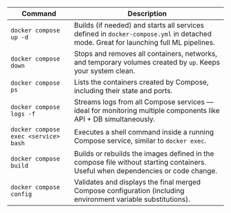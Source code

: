 | Command                              | Description                                                                                                                         |
| ------------------------------------ | ----------------------------------------------------------------------------------------------------------------------------------- |
| `docker compose up -d`               | Builds (if needed) and starts all services defined in `docker-compose.yml` in detached mode. Great for launching full ML pipelines. |
| `docker compose down`                | Stops and removes all containers, networks, and temporary volumes created by `up`. Keeps your system clean.                         |
| `docker compose ps`                  | Lists the containers created by Compose, including their state and ports.                                                           |
| `docker compose logs -f`             | Streams logs from all Compose services — ideal for monitoring multiple components like API + DB simultaneously.                     |
| `docker compose exec <service> bash` | Executes a shell command inside a running Compose service, similar to `docker exec`.                                                |
| `docker compose build`               | Builds or rebuilds the images defined in the compose file without starting containers. Useful when dependencies or code change.     |
| `docker compose config`              | Validates and displays the final merged Compose configuration (including environment variable substitutions).                       |
